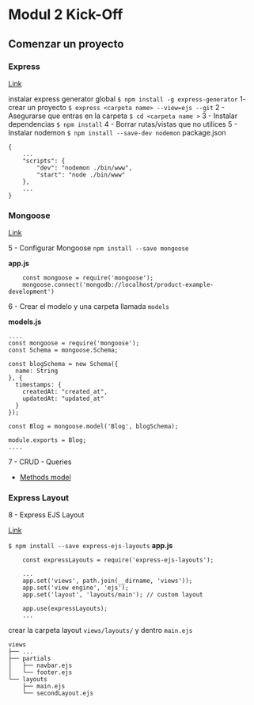 # Modul 2 Kick-Off

## Comenzar un proyecto
### Express 

[Link](https://expressjs.com/en/4x/api.html)

instalar express generator global 
    `$ npm install -g express-generator`
1- crear un proyecto
    `$ express <carpeta name> --view=ejs --git`
2 - Asegurarse que entras en la carpeta
     `$ cd <carpeta name >`
3 - Instalar dependencias 
     `$ npm install`
4 - Borrar rutas/vistas que no utilices
5 - Instalar nodemon 
    `$ npm install --save-dev nodemon`
    package.json
```
{
    ...
    "scripts": {
        "dev": "nodemon ./bin/www",
        "start": "node ./bin/www"
    },
    ...
}
```

### Mongoose

[Link](https://mongoosejs.com/docs/guide.html)

5 - Configurar Mongoose 
     `npm install --save mongoose`

**app.js**
```
    const mongoose = require('mongoose');
    mongoose.connect('mongodb://localhost/product-example-development')
```

6 - Crear el modelo y una carpeta llamada `models`

**models.js**
```
....
const mongoose = require('mongoose');
const Schema = mongoose.Schema;

const blogSchema = new Schema({
  name: String
}, {
  timestamps: {
    createdAt: "created_at",
    updatedAt: "updated_at"
  }
});

const Blog = mongoose.model('Blog', blogSchema);

module.exports = Blog;
....
```

7 - CRUD - Queries

- [Methods model](https://mongoosejs.com/docs/api.html#Model)

### Express Layout

8 - Express EJS Layout

[Link](https://github.com/Soarez/express-ejs-layouts#readme)

`$ npm install --save express-ejs-layouts`
**app.js**
```
    const expressLayouts = require('express-ejs-layouts');

    ...
    app.set('views', path.join(__dirname, 'views'));
    app.set('view engine', 'ejs');
    app.set('layout', 'layouts/main'); // custom layout

    app.use(expressLayouts); 
    ...
```
crear la carpeta layout `views/layouts/` y dentro `main.ejs`

```
views
├── ...
├── partials
│   ├── navbar.ejs
│   └── footer.ejs
└── layouts
    ├── main.ejs
    └── secondLayout.ejs
```

